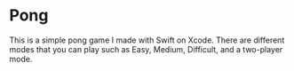 # Pong
This is a simple pong game I made with Swift on Xcode. There are different modes that you can play such as Easy, Medium, Difficult, and a two-player mode.
